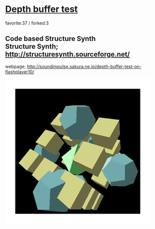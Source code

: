 # [Depth buffer test](http://wonderfl.net/c/2NPi)

favorite:37 / forked:3

Code based Structure Synth  
Structure Synth; http://structuresynth.sourceforge.net/  
------------------------------------------------------------  
webpage; http://soundimpulse.sakura.ne.jp/depth-buffer-test-on-flashplayer10/

![thumbnail](./thumbnail.jpg)